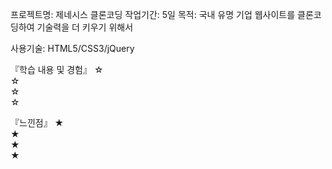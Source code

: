 프로젝트명: 제네시스 클론코딩
작업기간: 5일
목적: 국내 유명 기업 웹사이트를 클론코딩하여 기술력을 더 키우기 위해서

사용기술: HTML5/CSS3/jQuery

『학습 내용 및 경험』
☆     
☆     
☆     
☆     

『느낀점』
★     
★     
★     
★      
